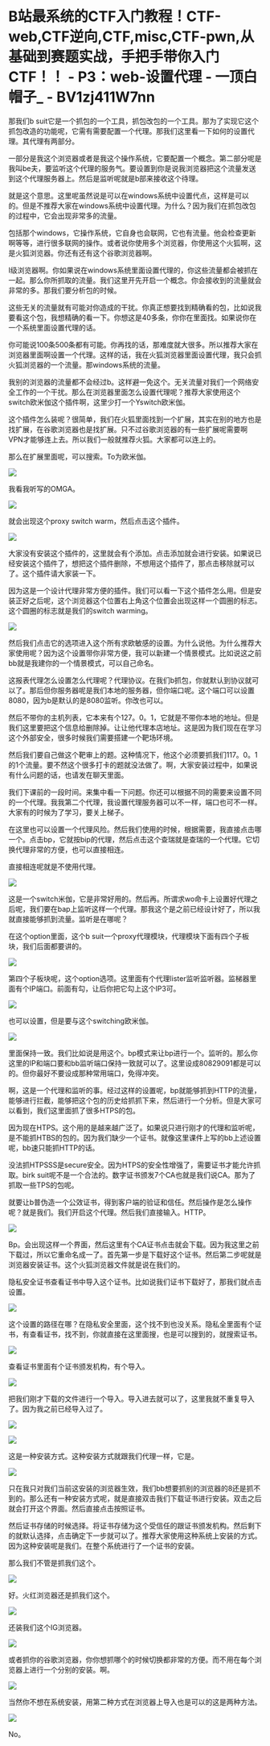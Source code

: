 # B站最系统的CTF入门教程！CTF-web,CTF逆向,CTF,misc,CTF-pwn,从基础到赛题实战，手把手带你入门CTF！！ - P3：web-设置代理 - 一顶白帽子_ - BV1zj411W7nn

那我们b suit它是一个抓包的一个工具，抓包改包的一个工具。那为了实现它这个抓包改造的功能呢，它需有需要配置一个代理。那我们这里看一下如何的设置代理。其代理有两部分。

一部分是我这个浏览器或者是我这个操作系统，它要配置一个概念。第二部分呢是我叫be夫，要监听这个代理的服务气。要设置到你是说我浏览器把这个流量发送到这个代理服务器上。然后是监听呢就是b部来接收这个待理。

就是这个意思。这里呢虽然说是可以在windows系统中设置代点，这样是可以的。但是不推荐大家在windows系统中设置代理。为什么？因为我们在抓包改包的过程中，它会出现非常多的流量。

包括那个windows，它操作系统，它自身也会联网，它也有流量。他会检查更新啊等等，进行很多联网的操作。或者说你使用多个浏览器，你使用这个火狐啊，这是火狐浏览器。你还有还有这个谷歌浏览器啊。

I级浏览器啊。你如果说在windows系统里面设置代理的，你这些流量都会被抓在一起。那么你所抓取的流量。我们这里开先开启一个概念。你会接收到的流量就会非常的多。那我们要分析包的时候。

这些无关的流量就有可能对你造成的干扰。你真正想要找到精确看的包，比如说我要看这个包，我想精确的看一下。你想这是40多条，你你在里面找。如果说你在一个系统里面设置代理的话。

你可能说100条500条都有可能。你再找的话，那难度就大很多。所以推荐大家在浏览器里面啊设置一个代理。这样的话，我在火狐浏览器里面设置代理，我只会抓火狐浏览器的一个流量。那windows系统的流量。

我别的浏览器的流量都不会经过b。这样避一免这个。无关流量对我们一个网络安全工作的一个干扰。那么在浏览器里面怎么设置代理呢？推荐大家使用这个switch欧米伽这个插件啊，这里少打一个Yswitch欧米伽。

这个插件怎么装呢？很简单，我们在火狐里面找到一个扩展，其实在别的地方也是找扩展，在谷歌浏览器也是找扩展。只不过谷歌浏览器的有一些扩展呢需要啊VPN才能够连上去。所以我们一般就推荐火狐。大家都可以连上的。

那么在扩展里面呢，可以搜索。To为欧米伽。

![](img/5488bf56427de8fe3a38ace8cd1a9b71_1.png)

我看我听写的OMGA。

![](img/5488bf56427de8fe3a38ace8cd1a9b71_3.png)

就会出现这个proxy switch warm，然后点击这个插件。

![](img/5488bf56427de8fe3a38ace8cd1a9b71_5.png)

大家没有安装这个插件的，这里就会有个添加。点击添加就会进行安装。如果说已经安装这个插件了，想把这个插件删除，不想用这个插件了，那点击移除就可以了。这个插件请大家装一下。

因为这是一个设计代理非常方便的插件。我们可以看一下这个插件怎么用。但是安装正好之后呢，这个浏览器这个位置右上角这个位置会出现这样一个圆圈的标志。这个圆圈的标志就是我们的switch warming。



![](img/5488bf56427de8fe3a38ace8cd1a9b71_7.png)

然后我们点击它的选项进入这个所有求欧敏感的设置。为什么说他。为什么推荐大家使用呢？因为这个设置带你非常方便，我可以新建一个情景模式。比如说这之前bb就是我建你的一个情景模式，可以自己命名。

这报表代理怎么设置怎么代理呢？代理协议。在我们b抓包，你就默认到协议就可以了。那后但你服务器呢是我们本地的服务器，但你端口呢。这个端口可以设置8080，因为b是默认的是8080监听。你改也可以。

然后不带你的主机列表，它本来有个127。0。1，它就是不带你本地的地址。但是我们这里要把这个信息给删除掉。让让他代理本店地址。这是因为我们现在在学习这个外部安全，很多时候我们需要搭建一个靶场环境。

然后我们要自己做这个靶审上的题。这种情况下，他这个必须要抓我们117。0。1的1个流量。要不然这个很多打卡的题就没法做了。啊，大家安装过程中，如果说有什么问题的话，也请发在聊天里面。

我们下课前的一段时间。来集中看一下问题。你还可以根据不同的需要来设置不同的一个代理。我我第二个代理，我设置代理服务器可以不一样，端口也可不一样。大家有的时候为了学习，要关上梯子。

在这里也可以设置一个代理风险。然后我们使用的时候，根据需要，我直接点击哪一个。点击bp，它就按bip的代理，然后点击这个查瑞就是查瑞的一个代理。它切换代理非常的方便，也可以直接相连。

直接相连呢就是不使用代理。

![](img/5488bf56427de8fe3a38ace8cd1a9b71_9.png)

这是一个switch米伽，它是非常好用的。然后再。所谓求wo命卡上设置好代理之后呢，我们要在bap上监听这样一个代理。那我这个是之前已经设计好了，所以我就直接能够抓到流量。监听是在哪呢？

在这个option里面，这个b suit一个proxy代理模块，代理模块下面有四个子板块，我们后面都要讲的。



![](img/5488bf56427de8fe3a38ace8cd1a9b71_11.png)

第四个子板块呢，这个option选项。这里面有个代理lister监听监听器。监梯器里面有个IP端口。前面有勾，让后你把它勾上这个IP3可。



![](img/5488bf56427de8fe3a38ace8cd1a9b71_13.png)

也可以设置，但是要与这个switching欧米伽。

![](img/5488bf56427de8fe3a38ace8cd1a9b71_15.png)

里面保持一致。我们比如说是用这个。bp模式来让bp进行一个。监听的。那么你这里的IP和端口要和bb监听端口保持一致就可以了。这里设成80829091都是可以的。但你最好不要设成那种常用端口，免得冲突。

啊，这是一个代理和监听的事。经过这样的设置呢，bp就能够抓到HTTP的流量，能够进行拦截，能够把这个包的历史给抓抓下来，然后进行一个分析。但是大家可以看到，我们这里面抓了很多HTPS的包。

因为现在HTPS。这个用的是越来越广泛了。如果说只进行刚才的代理和监听呢，是不能抓HTBS的包的。因为我们缺少一个证书。就像这里课件上写的bb上述设置呢，bb速只能抓HTTP的话。

没法抓HTPSSS是secure安全。因为HTPS的安全性增强了，需要证书才能允许抓取。birk suit呢不是一个合法的。数字证书颁发7个CA也就是我们说CA。那为了抓取一些TPS的包呢。

就要让b普伪造一个公效证书，得到客户端的验证和信任。然后操作是怎么操作呢？就是我们。我们开启这个代理。然后我们直接输入。HTTP。



![](img/5488bf56427de8fe3a38ace8cd1a9b71_17.png)

Bp。会出现这样一个界面，然后这里有个CA证书点击就会下载。因为我这里之前下载过，所以它重命名成一了。首先第一步是下载好这个证书。然后第二步呢就是浏览器安装证书。这个火狐浏览器文件就是说在我们的。

隐私安全证书查看证书中导入这个证书。比如说我们证书下载好了，那我们就点击设置。

![](img/5488bf56427de8fe3a38ace8cd1a9b71_19.png)

这个设置的路径在哪？在隐私安全里面，这个找不到也没关系。隐私全里面有个证书，有查看证书，找不到，你就直接在这里面搜，也是可以搜到的，就搜索证书。



![](img/5488bf56427de8fe3a38ace8cd1a9b71_21.png)

查看证书里面有个证书颁发机构，有个导入。

![](img/5488bf56427de8fe3a38ace8cd1a9b71_23.png)

把我们刚才下载的文件进行一个导入。导入进去就可以了，这里我就不重复导入了。因为我之前已经导入过了。

![](img/5488bf56427de8fe3a38ace8cd1a9b71_25.png)

![](img/5488bf56427de8fe3a38ace8cd1a9b71_26.png)

这是一种安装方式。这种安装方式就跟我们代理一样，它是。

![](img/5488bf56427de8fe3a38ace8cd1a9b71_28.png)

只在我只对我们当前这安装的浏览器生效，我们bb想要抓别的浏览器的8还是抓不到的。那么还有一种安装方式呢，就是直接双击我们下载证书进行安装。双击之后就会打开这个界面。然后直接点击按照证书。

然后证书存储的时候选择。将证书存储为这个受信任的跟证书颁发机构。然后剩下的就默认选择，点击确定下一步就可以了。推荐大家使用这种系统上安装的方式。因为这种安装呢是我们。在整个系统进行了一个证书的安装。

那么我们不管是抓我们这个。

![](img/5488bf56427de8fe3a38ace8cd1a9b71_30.png)

好。火红浏览器还是抓我们这个。

![](img/5488bf56427de8fe3a38ace8cd1a9b71_32.png)

还装我们这个IG浏览器。

![](img/5488bf56427de8fe3a38ace8cd1a9b71_34.png)

或者抓你的谷歌浏览器，你你想抓哪个的时候切换都非常的方便。而不用在每个浏览器上进行一个分别的安装。啊。



![](img/5488bf56427de8fe3a38ace8cd1a9b71_36.png)

当然你不想在系统安装，用第二种方式在浏览器上导入也是可以的这是两种方法。

![](img/5488bf56427de8fe3a38ace8cd1a9b71_38.png)

No。
